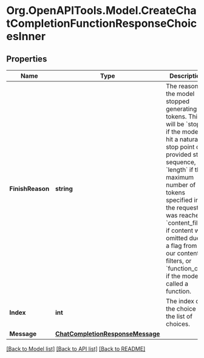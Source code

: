 # Org.OpenAPITools.Model.CreateChatCompletionFunctionResponseChoicesInner

## Properties

Name | Type | Description | Notes
------------ | ------------- | ------------- | -------------
**FinishReason** | **string** | The reason the model stopped generating tokens. This will be &#x60;stop&#x60; if the model hit a natural stop point or a provided stop sequence, &#x60;length&#x60; if the maximum number of tokens specified in the request was reached, &#x60;content_filter&#x60; if content was omitted due to a flag from our content filters, or &#x60;function_call&#x60; if the model called a function.  | 
**Index** | **int** | The index of the choice in the list of choices. | 
**Message** | [**ChatCompletionResponseMessage**](ChatCompletionResponseMessage.md) |  | 

[[Back to Model list]](../README.md#documentation-for-models) [[Back to API list]](../README.md#documentation-for-api-endpoints) [[Back to README]](../README.md)

